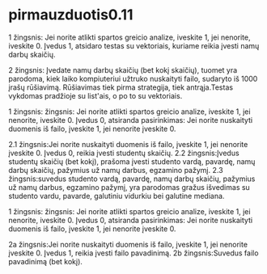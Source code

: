 # pirmauzduotis0.11

1 žingsnis: Jei norite atlikti spartos greicio analize, iveskite 1, jei nenorite, iveskite 0.
Įvedus 1, atsidaro testas su vektoriais, kuriame reikia įvesti namų darbų skaičių. 

2 žingsnis: Įvedate namų darbų skaičių (bet kokį skaičių), tuomet yra parodoma, kiek laiko kompiuteriui užtruko nuskaityti failo, sudaryto iš 1000 įrašų rūšiavimą.
Rūšiavimas tiek pirma strategija, tiek antrąja.Testas vykdomas pradžioje su list'ais, o po to su vektoriais. 

1 žingsnis: žingsnis: Jei norite atlikti spartos greicio analize, iveskite 1, jei nenorite, iveskite 0.
Įvedus 0, atsiranda pasirinkimas: Jei norite nuskaityti duomenis iš failo, įveskite 1, jei nenorite įveskite 0.

2.1 žingsnis:Jei norite nuskaityti duomenis iš failo, įveskite 1, jei nenorite įveskite 0. Įvedus 0, reikia įvesti studentų skaičių. 
2.2 žingsnis:Įvedus studentų skaičių (bet kokį), prašoma įvesti studento vardą, pavardę, namų darbų skaičių, pažymius už namų darbus, egzamino pažymį. 
2.3 žingsnis:suvedus studento vardą, pavardę, namų darbų skaičių, pažymius už namų darbus, egzamino pažymį, yra parodomas gražus išvedimas su studento vardu, pavarde, 
galutiniu vidurkiu bei galutine mediana. 

1 žingsnis: žingsnis: Jei norite atlikti spartos greicio analize, iveskite 1, jei nenorite, iveskite 0.
Įvedus 0, atsiranda pasirinkimas: Jei norite nuskaityti duomenis iš failo, įveskite 1, jei nenorite įveskite 0.

2a žingsnis:Jei norite nuskaityti duomenis iš failo, įveskite 1, jei nenorite įveskite 0. Įvedus 1, reikia įvesti failo pavadinimą. 
2b žingsnis:Suvedus failo pavadinimą (bet kokį). 

